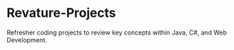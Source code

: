 # Revature-Projects
Refresher coding projects to review key concepts within Java, C#, and Web Development.
